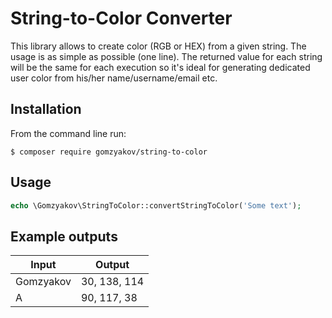 # String-to-Color Converter

This library allows to create color (RGB or HEX) from a given string. The usage is as simple as possible (one line). The returned value for each string will be the same for each execution so it's ideal for generating dedicated user color from his/her name/username/email etc.

## Installation

From the command line run:

```
$ composer require gomzyakov/string-to-color
```

## Usage

```php
echo \Gomzyakov\StringToColor::convertStringToColor('Some text');
```

## Example outputs

| Input     | Output       |
|-----------|--------------|
| Gomzyakov | 30, 138, 114 |
| A         | 90, 117, 38  |

